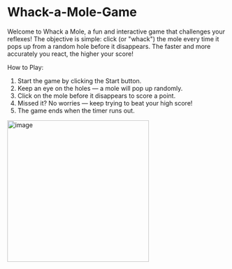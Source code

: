 # Whack-a-Mole-Game
Welcome to Whack a Mole, a fun and interactive game that challenges your reflexes! The objective is simple: click (or "whack") the mole every time it pops up from a random hole before it disappears. The faster and more accurately you react, the higher your score!

How to Play:
1) Start the game by clicking the Start button.
2) Keep an eye on the holes — a mole will pop up randomly.
3) Click on the mole before it disappears to score a point.
4) Missed it? No worries — keep trying to beat your high score!
5) The game ends when the timer runs out.

<img width="324" alt="image" src="https://github.com/user-attachments/assets/3ea0e297-a1a7-4988-aed1-2b0174df981b" />
